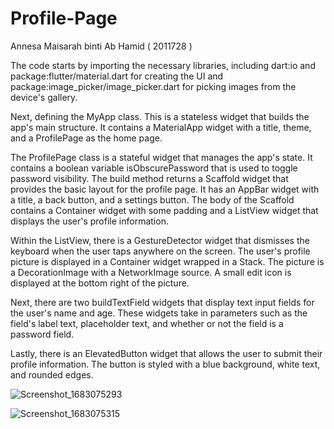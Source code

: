 # Profile-Page

Annesa Maisarah binti Ab Hamid ( 2011728 )

The code starts by importing the necessary libraries, including dart:io and package:flutter/material.dart for creating the UI and package:image_picker/image_picker.dart for picking images from the device's gallery.

Next, defining the MyApp class. This is a stateless widget that builds the app's main structure. It contains a MaterialApp widget with a title, theme, and a ProfilePage as the home page.

The ProfilePage class is a stateful widget that manages the app's state. It contains a boolean variable isObscurePassword that is used to toggle password visibility. The build method returns a Scaffold widget that provides the basic layout for the profile page. It has an AppBar widget with a title, a back button, and a settings button. The body of the Scaffold contains a Container widget with some padding and a ListView widget that displays the user's profile information.

Within the ListView, there is a GestureDetector widget that dismisses the keyboard when the user taps anywhere on the screen. The user's profile picture is displayed in a Container widget wrapped in a Stack. The picture is a DecorationImage with a NetworkImage source. A small edit icon is displayed at the bottom right of the picture. 

Next, there are two buildTextField widgets that display text input fields for the user's name and age. These widgets take in parameters such as the field's label text, placeholder text, and whether or not the field is a password field. 

Lastly, there is an ElevatedButton widget that allows the user to submit their profile information. The button is styled with a blue background, white text, and rounded edges.

![Screenshot_1683075293](https://user-images.githubusercontent.com/95832485/235817769-3a18ec46-f8ec-4a1d-95bd-36a468a70661.png)

![Screenshot_1683075315](https://user-images.githubusercontent.com/95832485/235817755-83cc8bc7-a621-4c37-91df-6d656472ed57.png)
